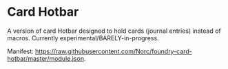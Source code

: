 # Card Hotbar
A version of card Hotbar designed to hold cards (journal entries) instead of macros. Currently experimental/BARELY-in-progress.

Manifest: https://raw.githubusercontent.com/Norc/foundry-card-hotbar/master/module.json.
